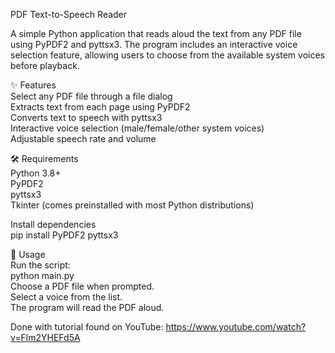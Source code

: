 PDF Text-to-Speech Reader

A simple Python application that reads aloud the text from any PDF file using PyPDF2 and pyttsx3. The program includes an interactive voice selection feature, allowing users to choose from the available system voices before playback.

✨ Features\
Select any PDF file through a file dialog\
Extracts text from each page using PyPDF2\
Converts text to speech with pyttsx3\
Interactive voice selection (male/female/other system voices)\
Adjustable speech rate and volume

🛠️ Requirements\
Python 3.8+\
PyPDF2\
pyttsx3\
Tkinter (comes preinstalled with most Python distributions)

Install dependencies\
pip install PyPDF2 pyttsx3

🚀 Usage\
Run the script:\
python main.py\
Choose a PDF file when prompted.\
Select a voice from the list.\
The program will read the PDF aloud.


Done with tutorial found on YouTube: https://www.youtube.com/watch?v=Flm2YHEFd5A
